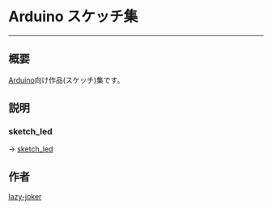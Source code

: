 # Arduino スケッチ集

---

## 概要

[Arduino](https://www.arduino.cc/)向け作品(スケッチ)集です。

## 説明

### sketch_led

→ [sketch_led](https://github.com/lazy-joker/arduino/blob/master/sketch_led/readme.md)


## 作者

[lazy-joker](https://github.com/lazy-joker)
